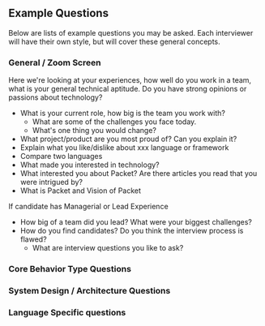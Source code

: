 ## Example Questions

Below are lists of example questions you may be asked.  Each interviewer will have their own style, but will cover these general concepts.

### General / Zoom Screen

Here we're looking at your experiences, how well do you work in a team, what is your general technical aptitude. Do you have strong opinions or passions about technology?

* What is your current role, how big is the team you work with?
  * What are some of the challenges you face today.
  * What's one thing you would change?
* What project/product are you most proud of?  Can you explain it?
* Explain what you like/dislike about xxx language or framework
* Compare two languages
* What made you interested in technology?
* What interested you about Packet?  Are there articles you read that you were intrigued by?
* What is Packet and Vision of Packet

If candidate has Managerial or Lead Experience

* How big of a team did you lead?  What were your biggest challenges?
* How do you find candidates?  Do you think the interview process is flawed?
  * What are interview questions you like to ask?

### Core Behavior Type Questions



### System Design / Architecture Questions



### Language Specific questions



